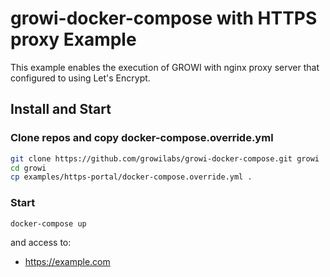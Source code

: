 growi-docker-compose with HTTPS proxy Example
==============================================

This example enables the execution of GROWI with nginx proxy server that configured to using Let's Encrypt.

Install and Start
------------------

### Clone repos and copy docker-compose.override.yml

```bash
git clone https://github.com/growilabs/growi-docker-compose.git growi
cd growi
cp examples/https-portal/docker-compose.override.yml .
```

### Start

```bash
docker-compose up
```

and access to:

* https://example.com

